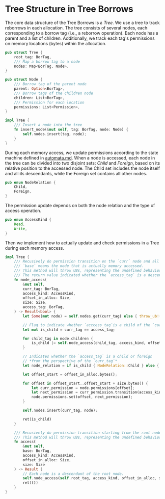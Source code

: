 # Tree Structure in Tree Borrows

The core data structure of the Tree Borrows is a *Tree*. We use a tree to track reborrows in each allocation. The tree consists of several nodes, each corresponding to a borrow tag (i.e., a reborrow operation). Each node has a parent and a list of children. Additionally, we track each tag's permissions on memory locations (bytes) within the allocation.

```rust
pub struct Tree {
    root_tag: BorTag, 
    /// Map a borrow tag to a node
    nodes: Map<BorTag, Node>,
}

pub struct Node {
    /// Borrow tag of the parent node
    parent: Option<BorTag>, 
    /// Borrow tags of the children node
    children: List<BorTag>,
    /// Permission for each location
    permissions: List<Permission>,
}

impl Tree {
    /// Insert a node into the tree
    fn insert_node(&mut self, tag: BorTag, node: Node) {
        self.nodes.insert(tag, node);
    }
}
```

During each memory access, we update permissions according to the state machine defined in [automata.md](automata.md). When a node is accessed, each node in the tree can be divided into two disjoint sets: *Child* and *Foreign*, based on its relative position to the accessed node. The Child set includes the node itself and all its descendants, while the Foreign set contains all other nodes.

```rust
pub enum NodeRelation {
    Child, 
    Foreign,
}
```

The permission update depends on both the node relation and the type of access operation.

```rust
pub enum AccessKind {
    Read, 
    Write,
}
```

Then we implement how to actually update and check permissions in a Tree during each memory access.

```rust
impl Tree {
    /// Recusively do permission transition on the `curr` node and all its descendants.
    /// `base` means the node that is actually memory accessed.
    /// This method will throw UBs, representing the undefined behavior captured by Tree Borrows.
    /// The return value indicated whether the `access_tag` is a descendant of the `curr_tag`.
    fn node_access(
        &mut self, 
        curr_tag: BorTag,
        access_kind: AccessKind,
        offset_in_alloc: Size,
        size: Size,
        access_tag: BorTag,
    ) -> Result<bool> {
        let Some(mut node) = self.nodes.get(curr_tag) else { throw_ub!("Tree Borrows: node not existed"); };

        // Flag to indicate whether `acccess_tag`is a child of the `curr_tag`
        let mut is_child = curr_tag == access_tag;

        for child_tag in node.children {
            is_child |= self.node_access(child_tag, access_kind, offset_in_alloc, size, access_tag)?;
        }

        // Indicates whether the `access_tag` is a child or foreign
        // *from the perspective of the `curr_tag`*
        let node_relation = if is_child { NodeRelation::Child } else { NodeRelation::Foreign };

        let offset_start = offset_in_alloc.bytes();

        for offset in offset_start..offset_start + size.bytes() {
            let curr_permission = node.permissions[offset];
            let next_permission = curr_permission.transition(access_kind, node_relation)?;
            node.permissions.set(offset, next_permission);
        }

        self.nodes.insert(curr_tag, node);

        ret(is_child)
    }

    /// Recusively do permission transition starting from the root node.
    /// This method will throw UBs, representing the undefined behavior captured by Tree Borrows.
    fn access(
        &mut self, 
        base: BorTag, 
        access_kind: AccessKind,
        offset_in_alloc: Size,
        size: Size
    ) -> Result {
        // Each node is a descendant of the root node.
        self.node_access(self.root_tag, access_kind, offset_in_alloc, size, base)?;
        ret(())
    }
}
```
